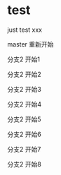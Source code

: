 # test
just test   xxx




master 重新开始

分支2 开始1

分支2 开始2

分支2 开始3

分支2 开始4

分支2 开始5

分支2 开始6

分支2 开始7

分支2 开始8